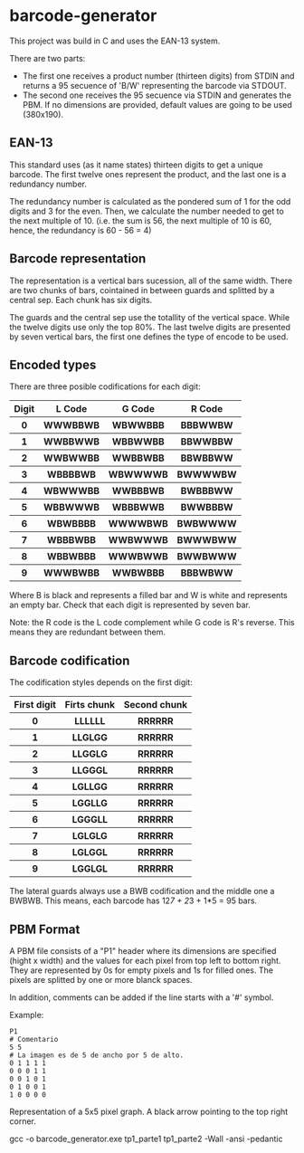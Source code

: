# barcode-generator
This project was build in C and uses the EAN-13 system.

There are two parts:
  - The first one receives a product number (thirteen digits) from STDIN and returns a 95 secuence of 'B/W'
  representing the barcode via STDOUT.
  - The second one receives the 95 secuence via STDIN and generates the PBM. If no dimensions are provided, default values 
  are going to be used (380x190).
  

## EAN-13
This standard uses (as it name states) thirteen digits to get a unique barcode.
The first twelve ones represent the product, and the last one is a redundancy number.

The redundancy number is calculated as the pondered sum of 1 for the odd digits and 3 for the even.
Then, we calculate the number needed to get to the next multiple of 10. (i.e. the sum is 56, the next multiple of 10 is 60,
hence, the redundancy is 60 - 56 = 4)


## Barcode representation
The representation is a vertical bars sucession, all of the same width.
There are two chunks of bars, cointained in between guards and splitted by a central sep. Each chunk has six digits.

The guards and the central sep use the totallity of the vertical space. While the twelve digits use only the top 80%.
The last twelve digits are presented by seven vertical bars, the first one defines the type of encode to be used.


## Encoded types
There are three posible codifications for each digit:

<table>
  <tr>
    <th> Digit </th>
    <th> L Code </th>
    <th> G Code </th>
    <th> R Code </th>
  </tr>
  <tr>
    <th> 0 </th>
    <th> WWWBBWB </th>
    <th> WBWWBBB </th>
    <th> BBBWWBW </th>
  </tr>
  <tr>
    <th> 1 </th>
    <th> WWBBWWB </th>
    <th> WBBWWBB </th>
    <th> BBWWBBW </th>
  </tr>
  <tr>
    <th> 2 </th>
    <th> WWBWWBB </th>
    <th> WWBBWBB </th>
    <th> BBWBBWW </th>
  </tr>
  <tr>
    <th> 3 </th>
    <th> WBBBBWB </th>
    <th> WBWWWWB </th>
    <th> BWWWWBW </th>
  </tr>
  <tr>
    <th> 4 </th>
    <th> WBWWWBB </th>
    <th> WWBBBWB </th>
    <th> BWBBBWW </th>
  </tr>
  <tr>
    <th> 5 </th>
    <th> WBBWWWB </th>
    <th> WBBBWWB </th>
    <th> BWWBBBW </th>
  </tr>
  <tr>
    <th> 6 </th>
    <th> WBWBBBB </th>
    <th> WWWWBWB </th>
    <th> BWBWWWW </th>
  </tr>
  <tr>
    <th> 7 </th>
    <th> WBBBWBB </th>
    <th> WWBWWWB </th>
    <th> BWWWBWW </th>
  </tr>
  <tr>
    <th> 8 </th>
    <th> WBBWBBB </th>
    <th> WWWBWWB </th>
    <th> BWWBWWW </th>
  </tr>
  <tr>
    <th> 9 </th>
    <th> WWWBWBB </th>
    <th> WWBWBBB </th>
    <th> BBBWBWW </th>
  </tr>
</table>

Where B is black and represents a filled bar and W is white and represents an empty bar.
Check that each digit is represented by seven bar.

Note: the R code is the L code complement while G code is R's reverse. This means they are redundant between them.


## Barcode codification
The codification styles depends on the first digit:

<table>
  <tr>
    <th> First digit </th>
    <th> Firts chunk </th>
    <th> Second chunk </th>
  </tr>
  <tr>
    <th> 0 </th>
    <th> LLLLLL </th>
    <th> RRRRRR </th>
  </tr>
  <tr>
    <th> 1 </th>
    <th> LLGLGG </th>
    <th> RRRRRR </th>
  </tr>
  <tr>
    <th> 2 </th>
    <th> LLGGLG </th>
    <th> RRRRRR </th>
  </tr>
  <tr>
    <th> 3 </th>
    <th> LLGGGL </th>
    <th> RRRRRR </th>
  </tr>
  <tr>
    <th> 4 </th>
    <th> LGLLGG </th>
    <th> RRRRRR </th>
  </tr>
  <tr>
    <th> 5 </th>
    <th> LGGLLG </th>
    <th> RRRRRR </th>
  </tr>
  <tr>
    <th> 6 </th>
    <th> LGGGLL </th>
    <th> RRRRRR </th>
  </tr>
  <tr>
    <th> 7 </th>
    <th> LGLGLG </th>
    <th> RRRRRR </th>
  </tr>
  <tr>
    <th> 8 </th>
    <th> LGLGGL </th>
    <th> RRRRRR </th>
  </tr>
  <tr>
    <th> 9 </th>
    <th> LGGLGL</th>
    <th> RRRRRR </th>
  </tr>
</table>

The lateral guards always use a BWB codification and the middle one a BWBWB. This means, each barcode has 12*7 + 2*3 + 1*5 = 95 bars.


## PBM Format
A PBM file consists of a "P1" header where its dimensions are specified (hight x width) and the values for each pixel from top left to
bottom right. They are represented by 0s for empty pixels and 1s for filled ones.
The pixels are splitted by one or more blanck spaces.

In addition, comments can be added if the line starts with a '#' symbol.

Example:

`P1`<br>
`# Comentario`<br>
`5 5`<br>
`# La imagen es de 5 de ancho por 5 de alto.`<br>
`0 1 1 1 1`<br>
`0 0 0 1 1`<br>
`0 0 1 0 1`<br>
`0 1 0 0 1`<br>
`1 0 0 0 0`<br>


Representation of a 5x5 pixel graph. A black arrow pointing to the top right corner.


gcc -o barcode_generator.exe tp1_parte1 tp1_parte2 -Wall -ansi -pedantic
